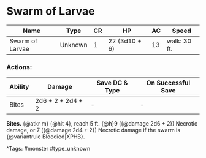 # Swarm of Larvae

| Name | Type | CR | HP | AC | Speed |
|------|------|----|----|----|-------|
| Swarm of Larvae | Unknown | 1 | 22 (3d10 + 6) | 13 | walk: 30 ft. |

### Actions:

| Ability | Damage | Save DC & Type | On Successful Save |
|---------|--------|----------------|--------------------|
| Bites | 2d6 + 2 + 2d4 + 2 | - | - |


**Bites.** {@atkr m} {@hit 4}, reach 5 ft. {@h}9 ({@damage 2d6 + 2}) Necrotic damage, or 7 ({@damage 2d4 + 2}) Necrotic damage if the swarm is {@variantrule Bloodied|XPHB}.

^Tags: #monster #type_unknown